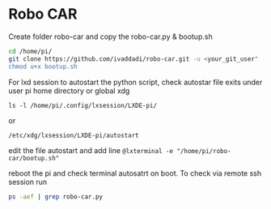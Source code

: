 # Robo CAR 

Create folder robo-car and copy the robo-car.py & bootup.sh

```bash
cd /home/pi/
git clone https://github.com/ivaddadi/robo-car.git -u <your_git_user"
chmod u+x bootup.sh
```

For lxd session to autostart the python script, check autostar file exits under user pi home directory or global xdg

`ls -l /home/pi/.config/lxsession/LXDE-pi/`

or

`/etc/xdg/lxsession/LXDE-pi/autostart`

edit the file autostart and add line `@lxterminal -e "/home/pi/robo-car/bootup.sh"`

reboot the pi and check terminal autosatrt on boot. To check via remote ssh session run 
```bash 
ps -aef | grep robo-car.py 
```
